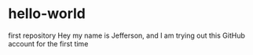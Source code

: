 # hello-world
first repository 
Hey my name is Jefferson, and I am trying out this GitHub account for the first time
